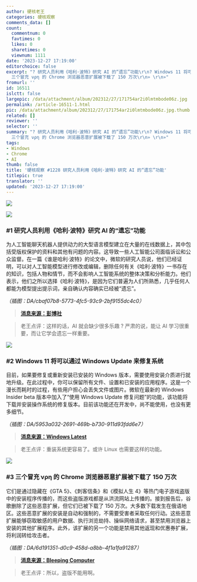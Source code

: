 ```yaml
---
author: 硬核老王
categories: 硬核观察
comments_data: []
count:
  commentnum: 0
  favtimes: 0
  likes: 0
  sharetimes: 0
  viewnum: 1111
date: '2023-12-27 17:19:00'
editorchoice: false
excerpt: "? 研究人员利用《哈利·波特》研究 AI 的“遗忘”功能\r\n? Windows 11 将可以通过 Windows Update 来修复系统\r\n?
  三个冒充 νρη 的 Chrome 浏览器恶意扩展被下载了 150 万次\r\n» \r\n»"
fromurl: ''
id: 16511
islctt: false
largepic: /data/attachment/album/202312/27/171754ar2i0lmtmbode06z.jpg
permalink: /article-16511-1.html
pic: /data/attachment/album/202312/27/171754ar2i0lmtmbode06z.jpg.thumb.jpg
related: []
reviewer: ''
selector: ''
summary: "? 研究人员利用《哈利·波特》研究 AI 的“遗忘”功能\r\n? Windows 11 将可以通过 Windows Update 来修复系统\r\n?
  三个冒充 νρη 的 Chrome 浏览器恶意扩展被下载了 150 万次\r\n» \r\n»"
tags:
- Windows
- Chrome
- AI
thumb: false
title: '硬核观察 #1228 研究人员利用《哈利·波特》研究 AI 的“遗忘”功能'
titlepic: true
translator: ''
updated: '2023-12-27 17:19:00'
---
```


![](/data/attachment/album/202312/27/171754ar2i0lmtmbode06z.jpg)


![](/data/attachment/album/202312/27/171816hvvt2u9izf4ee2c1.png)


### #1 研究人员利用《哈利·波特》研究 AI 的“遗忘”功能


为人工智能聊天机器人提供动力的大型语言模型建立在大量的在线数据上，其中包括受版权保护的资料和其他有问题的内容。这导致一些人工智能公司面临诉讼和公众监督。在一篇《谁是哈利·波特》的论文中，微软的研究人员说，他们已经证明，可以对人工智能模型进行修改或编辑，删除任何有关《哈利·波特》一书存在的知识，包括人物和情节，而不会影响人工智能系统的整体决策和分析能力。他们表示，他们之所以选择《哈利·波特》，是因为它们普遍为人们所熟悉，几乎任何人都能为模型提出提示词，亲自确认内容确实已经被“遗忘”。


*（插图：DA/cbaf07b8-5773-4fc5-93c9-2bf9155dc4c0）*



> 
> **[消息来源：彭博社](https://www.bloomberg.com/news/articles/2023-12-26/researchers-have-a-magic-tool-to-understand-ai-harry-potter)**
> 
> 
> 



> 
> 老王点评：这样的话，AI 就会缺少很多乐趣 ? 严肃的说，能让 AI 学习很重要，而让它学会遗忘一样重要。
> 
> 
> 


![](/data/attachment/album/202312/27/171829v8v8xzzf8bf8fujz.png)


### #2 Windows 11 将可以通过 Windows Update 来修复系统


目前，如果要修复或重新安装已安装的 Windows 版本，需要使用安装介质进行就地升级。在此过程中，你可以保留所有文件、设置和已安装的应用程序。这是一个漫长而耗时的过程，有些用户担心会丢失文件或图片。微软在最新的 Windows Insider beta 版本中加入了“使用 Windows Update 修复问题”的功能，该功能将下载并安装操作系统的修复版本。目前该功能还在开发中，尚不能使用，也没有更多细节。


*（插图：DA/5953a032-2691-469b-b730-911d93fdd6e7）*



> 
> **[消息来源：Windows Latest](https://www.windowslatest.com/2023/12/26/microsofts-game-changer-feature-reinstalls-windows-11-directly-via-windows-update/)**
> 
> 
> 



> 
> 老王点评：重装系统更容易了。或许 Linux 也需要这样的功能。
> 
> 
> 


![](/data/attachment/album/202312/27/171900y2ed616j8bwege62.png)


### #3 三个冒充 νρη 的 Chrome 浏览器恶意扩展被下载了 150 万次


它们是通过隐藏在《GTA 5》、《刺客信条》和《模拟人生 4》等热门电子游戏盗版中的安装程序传播的，而这些盗版游戏都是从洪流网站上传播的。接到报告后，谷歌删除了这些恶意扩展，但它们已被下载了 150 万次。大多数下载发生在俄语地区。这些恶意扩展的安装是自动和强制的，不需要受害者采取任何行动。这些恶意扩展能够窃取敏感的用户数据、执行浏览劫持、操纵网络请求，甚至禁用浏览器上安装的其他扩展程序。此外，该扩展的另一个功能是禁用其他返现和优惠券扩展，将利润转给攻击者。


*（插图：DA/6d191351-d0c9-458d-a8bb-4f1a1fa91287）*



> 
> **[消息来源：Bleeping Computer](https://www.bleepingcomputer.com/news/security/fake-vpn-chrome-extensions-force-installed-15-million-times/)**
> 
> 
> 



> 
> 老王点评：所以，盗版不能用啊。
> 
> 
>
